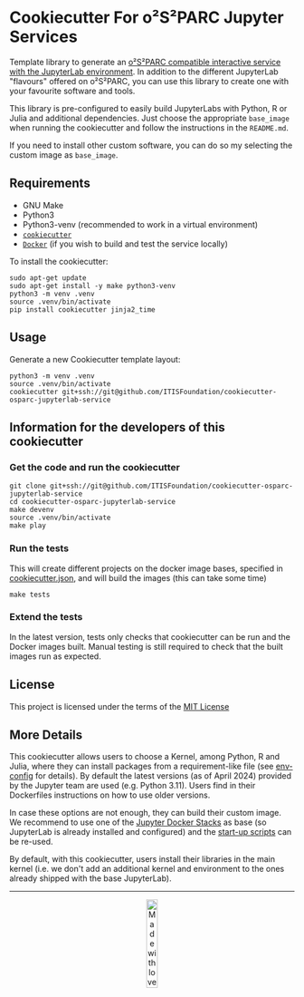 # Cookiecutter For o²S²PARC Jupyter Services

Template library to generate an [o²S²PARC compatible interactive service with the JupyterLab environment](https://docs.osparc.io/#/docs/study_setup/JupyterLabs?id=jupyterlab). 
In addition to the different JupyterLab "flavours" offered on o²S²PARC, you can use this library to create one with your favourite software and tools. 

This library is pre-configured to easily build JupyterLabs with Python, R or Julia and additional dependencies. Just choose the appropriate `base_image` when running the cookiecutter and follow the instructions in the `README.md`.

If you need to install other custom software, you can do so my selecting the custom image as `base_image`.

## Requirements
- GNU Make
- Python3
- Python3-venv (recommended to work in a virtual environment)
- [``cookiecutter``](https://python-package-generator.readthedocs.io/en/master/)
- [``Docker``](https://docs.docker.com/get-docker/) (if you wish to build and test the service locally)

To install the cookiecutter:
```console
sudo apt-get update
sudo apt-get install -y make python3-venv
python3 -m venv .venv
source .venv/bin/activate
pip install cookiecutter jinja2_time
```

## Usage

Generate a new Cookiecutter template layout:
```console
python3 -m venv .venv
source .venv/bin/activate
cookiecutter git+ssh://git@github.com/ITISFoundation/cookiecutter-osparc-jupyterlab-service
```

## Information for the developers of this cookiecutter

### Get the code and run the cookiecutter
```console
git clone git+ssh://git@github.com/ITISFoundation/cookiecutter-osparc-jupyterlab-service
cd cookiecutter-osparc-jupyterlab-service
make devenv
source .venv/bin/activate
make play
```

### Run the tests
This will create different projects on the docker image bases, specified in [cookiecutter.json](/cookiecutter.json), and will build the images (this can take some time)
```console
make tests
```

### Extend the tests
In the latest version, tests only checks that cookiecutter can be run and the Docker images built. Manual testing is still required to check that the built images run as expected.

## License

This project is licensed under the terms of the [MIT License](/LICENSE)

## More Details

This cookiecutter allows users to choose a Kernel, among Python, R and Julia, where they can install packages from a requirement-like file (see [env-config]({{cookiecutter.project_slug}}/env-config/) for details). By default the latest versions (as of April 2024) provided by the Jupyter team are used (e.g. Python 3.11). Users find in their Dockerfiles instructions on how to use older versions. 

In case these options are not enough, they can build their custom image. We recommend to use one of the [Jupyter Docker Stacks]({{cookiecutter.project_slug}}/Dockerfile#L4-L5) as base (so JupyterLab is already installed and configured) and the [start-up scripts](./{{cookiecutter.project_slug}}/boot_scripts/) can be re-used.

By default, with this cookiecutter, users install their libraries in the main kernel (i.e. we don't add an additional kernel and environment to the ones already shipped with the base JupyterLab).

---

<p align="center">
<a href="https://www.z43.swiss" target="_blank">
<image src="https://raw.githubusercontent.com/ITISFoundation/osparc-simcore-clients/4e8b18494f3191d55f6692a6a605818aeeb83f95/docs/_media/mwl.png" alt="Made with love (and lots of hard work) at www.z43.swiss" width="20%" />
</a>
</p>